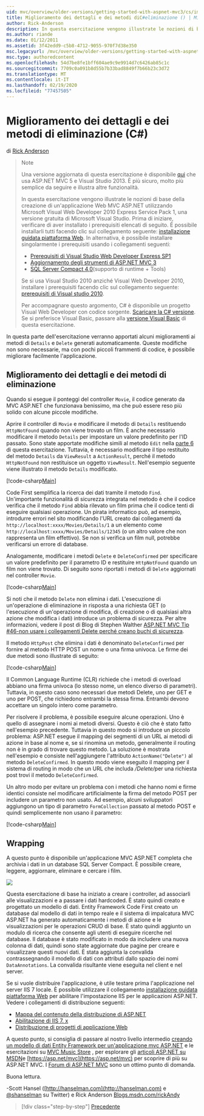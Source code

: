 ```yaml
---
uid: mvc/overview/older-versions/getting-started-with-aspnet-mvc3/cs/improving-the-details-and-delete-methods
title: Miglioramento dei dettagli e dei metodi diC#eliminazione () | Microsoft Docs
author: Rick-Anderson
description: In questa esercitazione vengono illustrate le nozioni di base della creazione di un'applicazione Web MVC ASP.NET utilizzando Microsoft Visual Web Developer 2010 Express Service Pack 1, ovvero...
ms.author: riande
ms.date: 01/12/2011
ms.assetid: 3f42edd9-c5b8-4712-9055-970f7d38e350
msc.legacyurl: /mvc/overview/older-versions/getting-started-with-aspnet-mvc3/cs/improving-the-details-and-delete-methods
msc.type: authoredcontent
ms.openlocfilehash: 54d7be8fe1bff604ae9c9e9914d7c6426ab85c1c
ms.sourcegitcommit: 7709c0a091b8d55b7b33bad8849f7b66b23c3d72
ms.translationtype: MT
ms.contentlocale: it-IT
ms.lasthandoff: 02/19/2020
ms.locfileid: "77457505"
---
```

# <a name="improving-the-details-and-delete-methods-c"></a>Miglioramento dei dettagli e dei metodi di eliminazione (C#)

di [Rick Anderson](https://twitter.com/RickAndMSFT)

> > [!NOTE]
> > Una versione aggiornata di questa esercitazione è disponibile [qui](../../../getting-started/introduction/getting-started.md) che usa ASP.NET MVC 5 e Visual Studio 2013. È più sicuro, molto più semplice da seguire e illustra altre funzionalità.
> 
> 
> In questa esercitazione vengono illustrate le nozioni di base della creazione di un'applicazione Web MVC ASP.NET utilizzando Microsoft Visual Web Developer 2010 Express Service Pack 1, una versione gratuita di Microsoft Visual Studio. Prima di iniziare, verificare di aver installato i prerequisiti elencati di seguito. È possibile installarli tutti facendo clic sul collegamento seguente: [installazione guidata piattaforma Web](https://www.microsoft.com/web/gallery/install.aspx?appid=VWD2010SP1Pack). In alternativa, è possibile installare singolarmente i prerequisiti usando i collegamenti seguenti:
> 
> - [Prerequisiti di Visual Studio Web Developer Express SP1](https://www.microsoft.com/web/gallery/install.aspx?appid=VWD2010SP1Pack)
> - [Aggiornamento degli strumenti di ASP.NET MVC 3](https://www.microsoft.com/web/gallery/install.aspx?appsxml=&amp;appid=MVC3)
> - [SQL Server Compact 4,0](https://www.microsoft.com/web/gallery/install.aspx?appid=SQLCE;SQLCEVSTools_4_0)(supporto di runtime + Tools)
> 
> Se si usa Visual Studio 2010 anziché Visual Web Developer 2010, installare i prerequisiti facendo clic sul collegamento seguente: [prerequisiti di Visual studio 2010](https://www.microsoft.com/web/gallery/install.aspx?appsxml=&amp;appid=VS2010SP1Pack).
> 
> Per accompagnare questo argomento, C# è disponibile un progetto Visual Web Developer con codice sorgente. [Scaricare la C# versione](https://code.msdn.microsoft.com/Introduction-to-MVC-3-10d1b098). Se si preferisce Visual Basic, passare alla [versione Visual Basic](../vb/intro-to-aspnet-mvc-3.md) di questa esercitazione.

In questa parte dell'esercitazione verranno apportati alcuni miglioramenti ai metodi di `Details` e `Delete` generati automaticamente. Queste modifiche non sono necessarie, ma con pochi piccoli frammenti di codice, è possibile migliorare facilmente l'applicazione.

## <a name="improving-the-details-and-delete-methods"></a>Miglioramento dei dettagli e dei metodi di eliminazione

Quando si esegue il ponteggi del controller `Movie`, il codice generato da MVC ASP.NET che funzionava benissimo, ma che può essere reso più solido con alcune piccole modifiche.

Aprire il controller di `Movie` e modificare il metodo di `Details` restituendo `HttpNotFound` quando non viene trovato un film. È anche necessario modificare il metodo `Details` per impostare un valore predefinito per l'ID passato. Sono state apportate modifiche simili al metodo `Edit` nella [parte 6](examining-the-edit-methods-and-edit-view.md) di questa esercitazione. Tuttavia, è necessario modificare il tipo restituito del metodo `Details` da `ViewResult` a `ActionResult`, perché il metodo `HttpNotFound` non restituisce un oggetto `ViewResult`. Nell'esempio seguente viene illustrato il metodo `Details` modificato.

[!code-csharp[Main](improving-the-details-and-delete-methods/samples/sample1.cs)]

Code First semplifica la ricerca dei dati tramite il metodo `Find`. Un'importante funzionalità di sicurezza integrata nel metodo è che il codice verifica che il metodo `Find` abbia rilevato un film prima che il codice tenti di eseguire qualsiasi operazione. Un pirata informatico può, ad esempio, introdurre errori nel sito modificando l'URL creato dai collegamenti da `http://localhost:xxxx/Movies/Details/1` a un elemento come `http://localhost:xxxx/Movies/Details/12345` (o un altro valore che non rappresenta un film effettivo). Se non si verifica un film null, potrebbe verificarsi un errore di database.

Analogamente, modificare i metodi `Delete` e `DeleteConfirmed` per specificare un valore predefinito per il parametro ID e restituire `HttpNotFound` quando un film non viene trovato. Di seguito sono riportati i metodi di `Delete` aggiornati nel controller `Movie`.

[!code-csharp[Main](improving-the-details-and-delete-methods/samples/sample2.cs)]

Si noti che il metodo `Delete` non elimina i dati. L'esecuzione di un'operazione di eliminazione in risposta a una richiesta GET (o l'esecuzione di un'operazione di modifica, di creazione o di qualsiasi altra azione che modifica i dati) introduce un problema di sicurezza. Per altre informazioni, vedere il post di Blog di Stephen Walther [ASP.NET MVC Tip #46-non usare i collegamenti Delete perché creano buchi di sicurezza](http://stephenwalther.com/blog/archive/2009/01/21/asp.net-mvc-tip-46-ndash-donrsquot-use-delete-links-because.aspx).

Il metodo `HttpPost` che elimina i dati è denominato `DeleteConfirmed` per fornire al metodo HTTP POST un nome o una firma univoca. Le firme dei due metodi sono illustrate di seguito:

[!code-csharp[Main](improving-the-details-and-delete-methods/samples/sample3.cs)]

Il Common Language Runtime (CLR) richiede che i metodi di overload abbiano una firma univoca (lo stesso nome, un elenco diverso di parametri). Tuttavia, in questo caso sono necessari due metodi Delete, uno per GET e uno per POST, che richiedono entrambi la stessa firma. Entrambi devono accettare un singolo intero come parametro.

Per risolvere il problema, è possibile eseguire alcune operazioni. Uno è quello di assegnare i nomi ai metodi diversi. Questo è ciò che è stato fatto nell'esempio precedente. Tuttavia in questo modo si introduce un piccolo problema: ASP.NET esegue il mapping dei segmenti di un URL ai metodi di azione in base al nome e, se si rinomina un metodo, generalmente il routing non è in grado di trovare questo metodo. La soluzione è mostrata nell'esempio e consiste nell'aggiungere l'attributo `ActionName("Delete")` al metodo `DeleteConfirmed`. In questo modo viene eseguito il mapping per il sistema di routing in modo che un URL che includa <em>/Delete/</em>per una richiesta post trovi il metodo `DeleteConfirmed`.

Un altro modo per evitare un problema con i metodi che hanno nomi e firme identici consiste nel modificare artificialmente la firma del metodo POST per includere un parametro non usato. Ad esempio, alcuni sviluppatori aggiungono un tipo di parametro `FormCollection` passato al metodo POST e quindi semplicemente non usano il parametro:

[!code-csharp[Main](improving-the-details-and-delete-methods/samples/sample4.cs)]

## <a name="wrapping-up"></a>Wrapping

A questo punto è disponibile un'applicazione MVC ASP.NET completa che archivia i dati in un database SQL Server Compact. È possibile creare, leggere, aggiornare, eliminare e cercare i film.

![](improving-the-details-and-delete-methods/_static/image1.png)

Questa esercitazione di base ha iniziato a creare i controller, ad associarli alle visualizzazioni e a passare i dati hardcoded. È stato quindi creato e progettato un modello di dati. Entity Framework Code First creato un database dal modello di dati in tempo reale e il sistema di impalcatura MVC ASP.NET ha generato automaticamente i metodi di azione e le visualizzazioni per le operazioni CRUD di base. È stato quindi aggiunto un modulo di ricerca che consente agli utenti di eseguire ricerche nel database. Il database è stato modificato in modo da includere una nuova colonna di dati, quindi sono state aggiornate due pagine per creare e visualizzare questi nuovi dati. È stata aggiunta la convalida contrassegnando il modello di dati con attributi dallo spazio dei nomi `DataAnnotations`. La convalida risultante viene eseguita nel client e nel server.

Se si vuole distribuire l'applicazione, è utile testare prima l'applicazione nel server IIS 7 locale. È possibile utilizzare il collegamento [installazione guidata piattaforma Web](https://www.microsoft.com/web/gallery/install.aspx?appsxml=&amp;appid=ASPNET;) per abilitare l'impostazione IIS per le applicazioni ASP.NET. Vedere i collegamenti di distribuzione seguenti:

- [Mappa del contenuto della distribuzione di ASP.NET](https://msdn.microsoft.com/library/dd394698.aspx)
- [Abilitazione di IIS 7. x](https://blogs.msdn.com/b/rickandy/archive/2011/03/14/enabling-iis-7-x-on-windows-7-vista-sp1-windows-2008-windows-2008-r2.aspx)
- [Distribuzione di progetti di applicazione Web](https://msdn.microsoft.com/library/dd394698.aspx)

A questo punto, si consiglia di passare al nostro livello intermedio [creando un modello di dati Entity Framework per un'applicazione mvc ASP.NET](../../../getting-started/getting-started-with-ef-using-mvc/creating-an-entity-framework-data-model-for-an-asp-net-mvc-application.md) e le esercitazioni su [MVC Music Store](../../mvc-music-store/mvc-music-store-part-1.md) , per esplorare gli [articoli ASP.NET su MSDN](https://msdn.microsoft.com/library/gg416514(VS.98).aspx)e [https://asp.net/mvc](https://asp.net/mvc) per scoprire di più su ASP.NET MVC. I [Forum di ASP.NET MVC](https://forums.asp.net/1146.aspx) sono un ottimo punto di domanda.

Buona lettura.

-Scott Hansel ([http://hanselman.com](http://hanselman.com) e [@shanselman](http://twitter.com/shanselman) su Twitter) e Rick Anderson [Blogs.msdn.com/rickAndy](https://blogs.msdn.com/rickAndy)

> [!div class="step-by-step"]
> [Precedente](adding-validation-to-the-model.md)
